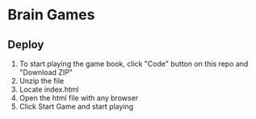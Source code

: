 # Brain Games

## Deploy
1. To start playing the game book, click "Code" button on this repo and "Download ZIP"
1. Unzip the file
1. Locate index.html
1. Open the html file with any browser
1. Click Start Game and start playing
